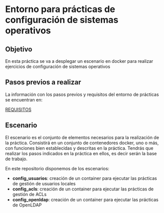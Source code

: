 # Entorno para prácticas de configuración de sistemas operativos

## Objetivo

En esta práctica se va a desplegar un escenario en docker para realizar ejercicios de configuración de sistemas operativos

## Pasos previos a realizar

La información con los pasos previos y requisitos del entorno de prácticas se encuentran en:

[REQUISITOS](https://github.com/javierfp-isc/si_requisitos)

## Escenario

El escenario es el conjunto de elementos necesarios para la realización de la práctica. Consistirá en un conjunto de contenedores docker, uno o más, con funciones bien establecidas y descritas en la práctica. Tendrás que realizar los pasos indicados en la práctica en ellos, es decir serán la base de trabajo.

En este repositorio disponemos de los escenarios:

- **config_usuarios**: creación de un container para ejecutar las prácticas de gestión de usuarios locales
- **config_acls**: creación de un container para ejecutar las prácticas de gestión de ACLs
- **config_openldap**: creación de un container para ejecutar las prácticas de OpenLDAP
